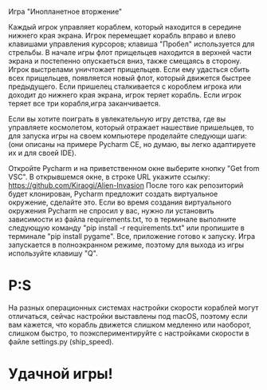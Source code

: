 Игра "Инопланетное вторжение"

Каждый игрок управляет кораблем, который находится в середине нижнего края экрана.
Игрок перемещает корабль вправо и влево клавишами управления курсоров; клавиша "Пробел" используется для стрельбы.
В начале игры флот прищельцев находится в верхней части экрана и постепенно опускаеться вниз, также смещаясь в сторону.
Игрок выстрелами уничтожает прищельцев.
Если ему удасться сбить всех прищельцев, появляется новый флот, который движется быстрее предыдущего.
Если пришелец сталкивается с короблем игрока или доходит до нижнего края экрана, игрок теряет корабль.
Если игрок теряет все три корабля,игра заканчивается.

Если вы хотите поиграть в увлекательную игру детства, где вы управляете космолетом, который отражает нашествие пришельцев, то для запуска игры на своем компьютере проделайте следующи шаги: (они описаны на примере Pycharm CE, но думаю, вы легко адаптируете их и для своей IDE).

Откройте Pycharm и на приветственном окне выберите кнопку "Get from VSC".
В открывшемся окне, в строке URL укажите ссылку: https://github.com/Kiraogi/Alien-Invasion
После того как репозиторий будет клонирован, Pycharm предложит создать виртуальное окружение, сделайте это.
Если во время создания виртуального окружения Pycharm не спросил у вас, нужно ли установить зависимости из файла requirements.txt, то в терминале выполните следующую команду "pip install -r requirements.txt" или пропишите в терминале "pip install pygame".
Все, приложение готово к запуску. Игра запускается в полноэкранном режиме, поэтому для выхода из игры используйте клавишу "Q".


# P:S
На разных операционных системах настройки скорости кораблей могут отличаться,
сейчас настройки выставлены под macOS,
поэтому если вам кажется, что корабль движется слишком медленно или наоборот, слишком быстро,
то поэкспериментируйте с настройками скорости в файле settings.py (ship_speed).

# Удачной игры!

